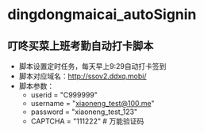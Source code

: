 # dingdongmaicai_autoSignin
## 叮咚买菜上班考勤自动打卡脚本
* 脚本设置定时任务，每天早上9:29自动打卡签到
* 脚本对应域名：http://ssov2.ddxq.mobi/
* 脚本参数：
  * userid = "C999999"
  * username = "xiaoneng_test@100.me"
  * password = "xiaoneng_test_123"
  * CAPTCHA = "111222" # 万能验证码
